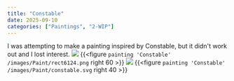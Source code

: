 ```yaml
---
title: "Constable"
date: 2025-09-10
categories: ["Paintings", "2-WIP"]
---
```

I was attempting to make a painting inspired by Constable, but it didn't work out and I lost interest.
![](rect6124.png)
{{<figure `painting 'Constable'` `/images/Paint/rect6124.png` right 60 >}}
![](constable.svg)
{{<figure `painting 'Constable'` `/images/Paint/constable.svg` right 40 >}}
